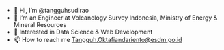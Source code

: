 - 👋 Hi, I’m @tangguhsudirao
- 🌋 I’m an Engineer at Volcanology Survey Indonesia, Ministry of Energy & Mineral Resources
- 👀 Interested in Data Science & Web Development
- 📫 How to reach me Tangguh.Oktafiandariento@esdm.go.id

<!---
sudiraO21/sudiraO21 is a ✨ special ✨ repository because its `README.md` (this file) appears on your GitHub profile.
You can click the Preview link to take a look at your changes.
--->
